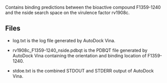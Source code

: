 Contains binding predictions between the bioactive compound F1359-1240 and the nside search space on the virulence factor rv1908c.

## Files

- log.txt is the log file generated by AutoDock Vina.

- rv1908c_F1359-1240_nside.pdbqt is the PDBQT file generated by AutoDock Vina containing the orientation and binding location of F1359-1240.

- stdoe.txt is the combined STDOUT and STDERR output of AutoDock Vina.

